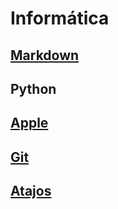# Informática

## [Markdown](lenguajes-de-programacion/markdown.md)

## Python

## [Apple](apple/)

## [Git](git.md)

## [Atajos](atajos.md)

